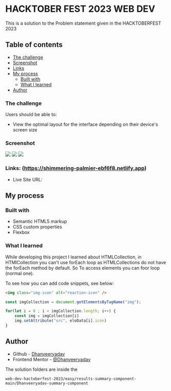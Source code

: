 # HACKTOBER FEST 2023 WEB DEV

This is a solution to the Problem statement given in the HACKTOBERFEST 2023

## Table of contents

  - [The challenge](#the-challenge)
  - [Screenshot](#screenshot)
  - [Links](#links)
- [My process](#my-process)
  - [Built with](#built-with)
  - [What I learned](#what-i-learned)
- [Author](#author)

### The challenge

Users should be able to:

- View the optimal layout for the interface depending on their device's screen size

### Screenshot

![](../results-summary-component-main/Dhanveeryadav-summary-component/Screenshots/section-1.png)
![](../results-summary-component-main/Dhanveeryadav-summary-component/Screenshots/section-2.png)
![](../results-summary-component-main/Dhanveeryadav-summary-component/Screenshots/desktop-layout.png)


### Links: (https://shimmering-palmier-ebf6f8.netlify.app)

- Live Site URL:

## My process

### Built with

- Semantic HTML5 markup
- CSS custom properties
- Flexbox

### What I learned

While developing this project I learned about HTMLCollection, in HTMlCollection you can't use forEach loop as HTMLCollections do not have the forEach method by default. So To access elements you can foor loop (normal one).

To see how you can add code snippets, see below:

```html
<img class="img-icon" alt="reaction-icon" />
```

```js
const imgCollection = document.getElementsByTagName("img");

for(let i = 0 ; i < imgCollection.length; i++) {
    const img = imgCollection[i]
    img.setAttribute("src", eleData[i].icon)
}
```

## Author

- Github - [Dhanveeryadav](https://github.com/Dhanveeryadav)
- Frontend Mentor - [@Dhanveeryadav](https://www.frontendmentor.io/profile/yourusername)

The solution folders are inside the
```
web-dev-hactoberfest-2023/easy/results-summary-component-main/Dhanveeryadav-summary-component
```
